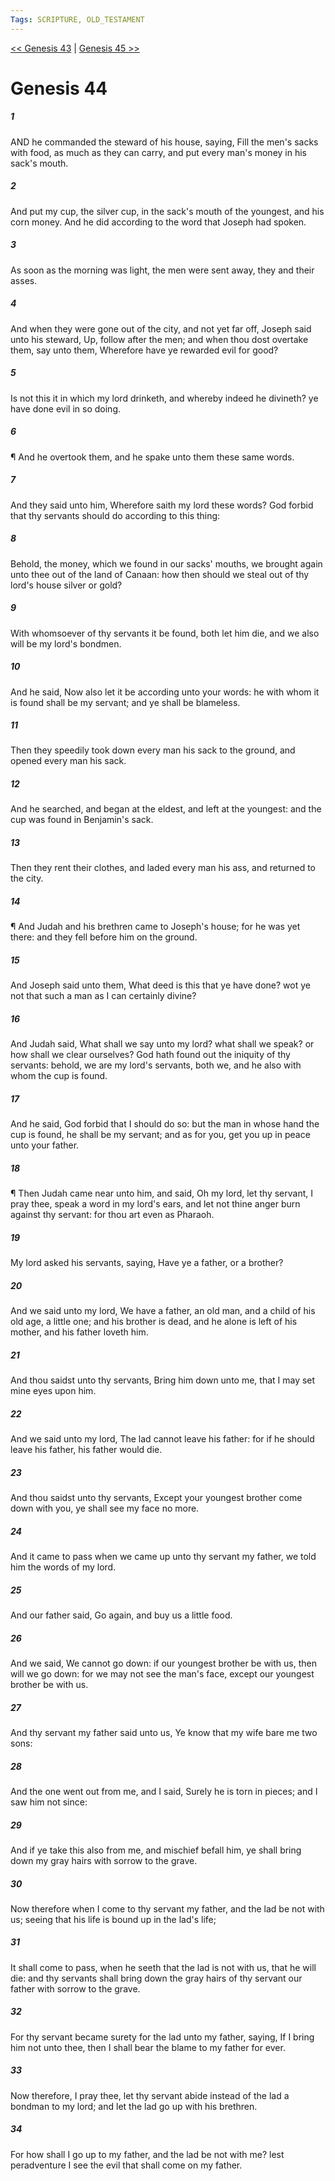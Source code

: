 ```yaml
---
Tags: SCRIPTURE, OLD_TESTAMENT
---
```


[<< Genesis 43](OLD_TESTAMENT/01_Genesis/Genesis_43.md) | [Genesis 45 >>](OLD_TESTAMENT/01_Genesis/Genesis_45.md)

# Genesis 44

##### 1
 AND he commanded the steward of his house, saying, Fill the men's sacks with food, as much as they can carry, and put every man's money in his sack's mouth.
##### 2
 And put my cup, the silver cup, in the sack's mouth of the youngest, and his corn money.  And he did according to the word that Joseph had spoken.
##### 3
 As soon as the morning was light, the men were sent away, they and their asses.
##### 4
 And when they were gone out of the city, and not yet far off, Joseph said unto his steward, Up, follow after the men; and when thou dost overtake them, say unto them, Wherefore have ye rewarded evil for good?
##### 5
 Is not this it in which my lord drinketh, and whereby indeed he divineth?  ye have done evil in so doing.
##### 6
 ¶ And he overtook them, and he spake unto them these same words.
##### 7
 And they said unto him, Wherefore saith my lord these words?  God forbid that thy servants should do according to this thing:
##### 8
 Behold, the money, which we found in our sacks' mouths, we brought again unto thee out of the land of Canaan: how then should we steal out of thy lord's house silver or gold?
##### 9
 With whomsoever of thy servants it be found, both let him die, and we also will be my lord's bondmen.
##### 10
 And he said, Now also let it be according unto your words: he with whom it is found shall be my servant; and ye shall be blameless.
##### 11
 Then they speedily took down every man his sack to the ground, and opened every man his sack.
##### 12
 And he searched, and began at the eldest, and left at the youngest: and the cup was found in Benjamin's sack.
##### 13
 Then they rent their clothes, and laded every man his ass, and returned to the city.
##### 14
 ¶ And Judah and his brethren came to Joseph's house; for he was yet there: and they fell before him on the ground.
##### 15
 And Joseph said unto them, What deed is this that ye have done?  wot ye not that such a man as I can certainly divine?
##### 16
 And Judah said, What shall we say unto my lord?  what shall we speak? or how shall we clear ourselves?  God hath found out the iniquity of thy servants: behold, we are my lord's servants, both we, and he also with whom the cup is found.
##### 17
 And he said, God forbid that I should do so: but the man in whose hand the cup is found, he shall be my servant; and as for you, get you up in peace unto your father.
##### 18
 ¶ Then Judah came near unto him, and said, Oh my lord, let thy servant, I pray thee, speak a word in my lord's ears, and let not thine anger burn against thy servant: for thou art even as Pharaoh.
##### 19
 My lord asked his servants, saying, Have ye a father, or a brother?
##### 20
 And we said unto my lord, We have a father, an old man, and a child of his old age, a little one; and his brother is dead, and he alone is left of his mother, and his father loveth him.
##### 21
 And thou saidst unto thy servants, Bring him down unto me, that I may set mine eyes upon him.
##### 22
 And we said unto my lord, The lad cannot leave his father: for if he should leave his father, his father would die.
##### 23
 And thou saidst unto thy servants, Except your youngest brother come down with you, ye shall see my face no more.
##### 24
 And it came to pass when we came up unto thy servant my father, we told him the words of my lord.
##### 25
 And our father said, Go again, and buy us a little food.
##### 26
 And we said, We cannot go down: if our youngest brother be with us, then will we go down: for we may not see the man's face, except our youngest brother be with us.
##### 27
 And thy servant my father said unto us, Ye know that my wife bare me two sons:
##### 28
 And the one went out from me, and I said, Surely he is torn in pieces; and I saw him not since:
##### 29
 And if ye take this also from me, and mischief befall him, ye shall bring down my gray hairs with sorrow to the grave.
##### 30
 Now therefore when I come to thy servant my father, and the lad be not with us; seeing that his life is bound up in the lad's life;
##### 31
 It shall come to pass, when he seeth that the lad is not with us, that he will die: and thy servants shall bring down the gray hairs of thy servant our father with sorrow to the grave.
##### 32
 For thy servant became surety for the lad unto my father, saying, If I bring him not unto thee, then I shall bear the blame to my father for ever.
##### 33
 Now therefore, I pray thee, let thy servant abide instead of the lad a bondman to my lord; and let the lad go up with his brethren.
##### 34
 For how shall I go up to my father, and the lad be not with me?  lest peradventure I see the evil that shall come on my father.
